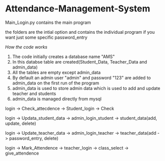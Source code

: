 # Attendance-Management-System
Main_Login.py contains the main program

the folders are the intial option and contains the individual program if you want just some specific password_entry

*How the code works*
1. The code initially creates a database name "AMS"
2. In this databse table are created(Student_Data, Teacher_Data and admin_data)
3. All the tables are empty except admin_data
4. By default an admin user "admin" and password "123" are added to admin_data on the first run of the program
5. admin_data is used to store admin data which is used to add and update teacher and students
6. admin_data is managed directly from mysql



login -> Check_attecdence -> Student_login -> Check

login -> Updata_student_data -> admin_login_student -> student_data(add, update, delete)

login -> Update_teacher_data -> admin_login_teacher -> teacher_data(add -> password_entry, delete)

login -> Mark_Attendence -> teacher_login -> class_select -> give_attendence